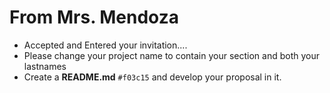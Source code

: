 # From Mrs. Mendoza
- Accepted and Entered your invitation....
- Please change your project name to contain your section and both your lastnames
- Create a **README.md** `#f03c15` and develop your proposal in it.
